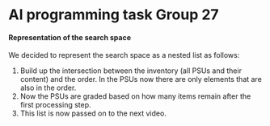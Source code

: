 # AI programming task Group 27
#### Representation of the search space
We decided to represent the search space as a nested list as follows:
1. Build up the intersection between the inventory (all PSUs and their content) and the order.
In the PSUs now there are only elements that are also in the order.
2. Now the PSUs are graded based on how many items remain after the first processing step.
3. This list is now passed on to the next video.
